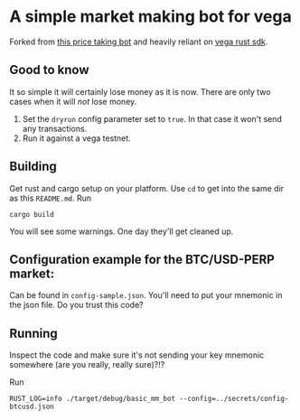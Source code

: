 # A simple market making bot for vega 

Forked from [this price taking bot](https://github.com/jeremyletang/niceish_price_bot) and heavily reliant on [vega rust sdk](https://github.com/jeremyletang/vega-rust-sdk).

## Good to know

It so simple it will certainly lose money as it is now. 
There are only two cases when it will *not* lose money. 
1. Set the `dryrun` config parameter set to `true`. In that case it won't send any transactions. 
1. Run it against a vega testnet.

## Building 

Get rust and cargo setup on your platform. 
Use `cd` to get into the same dir as this `README.md`. 
Run
```
cargo build
```
You will see some warnings. One day they'll get cleaned up. 

## Configuration example for the BTC/USD-PERP market:

Can be found in `config-sample.json`. You'll need to put your mnemonic in the json file. Do you trust this code? 

## Running 

Inspect the code and make sure it's not sending your key mnemonic somewhere (are you really, really sure)?!?  

Run
```
RUST_LOG=info ./target/debug/basic_mm_bot --config=../secrets/config-btcusd.json 
```
